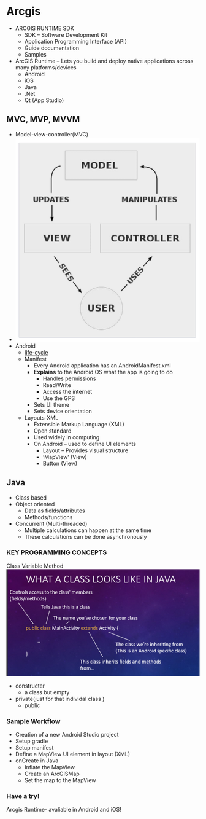 # Arcgis
- ARCGIS RUNTIME SDK
  - SDK – Software Development Kit
  - Application Programming Interface (API)
  - Guide documentation
  - Samples
- ArcGIS Runtime – Lets you build and deploy native applications across many platforms/devices
  - Android
  - iOS
  - Java
  - .Net
  - Qt (App Studio)


## MVC, MVP, MVVM
- Model-view-controller(MVC)
- ![the MVC](https://raw.githubusercontent.com/wsqstar/geos-img/main/Screenshot%202022-11-22%20at%2014.35.14.png)
- Android
  - [life-cycle](https://developer.android.com/guide/components/activities/activity-lifecycle)
  - Manifest
    - Every Android application has an AndroidManifest.xml
    - **Explains** to the Android OS what the app is going to do
      - Handles permissions
      - Read/Write
      - Access the internet
      - Use the GPS
    - Sets UI theme
    - Sets device orientation
  - Layouts-XML
    - Extensible Markup Language (XML)
    - Open standard
    - Used widely in computing
    - On Android – used to define UI elements
      - Layout – Provides visual structure
      - ’MapView’ (View)
      - Button (View)

## Java
- Class based
- Object oriented
  - Data as fields/attributes
  - Methods/functions
- Concurrent (Multi-threaded)
  - Multiple calculations can happen at the same time
  - These calculations can be done asynchronously

### KEY PROGRAMMING CONCEPTS
Class Variable Method
![the most important one](https://raw.githubusercontent.com/wsqstar/geos-img/main/Screenshot%202022-11-22%20at%2014.47.04.png)

- constructer
  - a class but empty
- private(just for that individal class )
  - public


### Sample Workflow
- Creation of a new Android Studio project
- Setup gradle
- Setup manifest
- Define a MapView UI element in layout (XML)
- onCreate in Java
  - Inflate the MapView
  - Create an ArcGISMap
  - Set the map to the MapView

### Have a try!
Arcgis Runtime- avaliable in Android and iOS!

